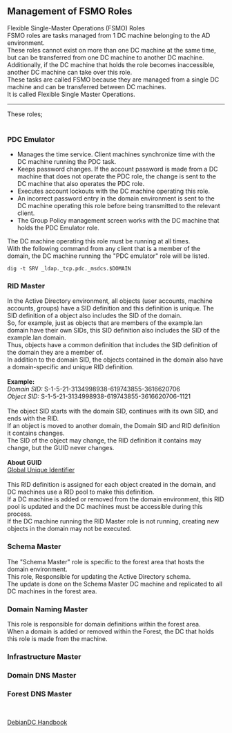 ## Management of FSMO Roles
Flexible Single-Master Operations (FSMO) Roles<br>
FSMO roles are tasks managed from 1 DC machine belonging to the AD environment.<br>
These roles cannot exist on more than one DC machine at the same time, but can be transferred from one DC machine to another DC machine.<br>
Additionally, if the DC machine that holds the role becomes inaccessible, another DC machine can take over this role.<br>
These tasks are called FSMO because they are managed from a single DC machine and can be transferred between DC machines.<br>
It is called Flexible Single Master Operations.<br>

---

These roles;<br>
<br>
### PDC Emulator
  - Manages the time service. Client machines synchronize time with the DC machine running the PDC task.
  - Keeps password changes. If the account password is made from a DC machine that does not operate the PDC role, the change is sent to the DC machine that also operates the PDC role.
  - Executes account lockouts with the DC machine operating this role.
  - An incorrect password entry in the domain environment is sent to the DC machine operating this role before being transmitted to the relevant client.
  - The Group Policy management screen works with the DC machine that holds the PDC Emulator role.

   The DC machine operating this role must be running at all times.<br>
   With the following command from any client that is a member of the domain, the DC machine running the "PDC emulator" role will be listed.
  ```
  dig -t SRV _ldap._tcp.pdc._msdcs.$DOMAIN
  ```

### RID Master
  In the Active Directory environment, all objects (user accounts, machine accounts, groups) have a SID definition and this definition is unique.
  The SID definition of a object also includes the SID of the domain.<br>
  So, for example, just as objects that are members of the example.lan domain have their own SIDs, this SID definition also includes the SID of the example.lan domain.<br>
  Thus, objects have a common definition that includes the SID definition of the domain they are a member of.<br>
  In addition to the domain SID, the objects contained in the domain also have a domain-specific and unique RID definition.<br>
  <br>
  **Example:**<br>
  *Domain SID:* S-1-5-21-3134998938-619743855-3616620706 <br>
  *Object SID:* S-1-5-21-3134998938-619743855-3616620706-1121 <br>
  <br>
  The object SID starts with the domain SID, continues with its own SID, and ends with the RID.<br>
  If an object is moved to another domain, the Domain SID and RID definition it contains changes.<br>
  The SID of the object may change, the RID definition it contains may change, but the GUID never changes.<br>
  <br>
  **About GUID**<br>
    [Global Unique Identifier](https://wiki.samba.org/index.php/Terms_and_Abbreviations#Globally_Unique_Identifier_.28GUID.29)
  <br>
  <br>
  This RID definition is assigned for each object created in the domain, and DC machines use a RID pool to make this definition.<br>
  If a DC machine is added or removed from the domain environment, this RID pool is updated and the DC machines must be accessible during this process.<br>
  If the DC machine running the RID Master role is not running, creating new objects in the domain may not be executed.<br>

### Schema Master
  The "Schema Master" role is specific to the forest area that hosts the domain environment.<br>
  This role, Responsible for updating the Active Directory schema.<br>
  The update is done on the Schema Master DC machine and replicated to all DC machines in the forest area.<br>
  
### Domain Naming Master
This role is responsible for domain definitions within the forest area.<br>
When a domain is added or removed within the Forest, the DC that holds this role is made from the machine.<br>

### Infrastructure Master
### Domain DNS Master
### Forest DNS Master

<br>

[DebianDC Handbook](https://github.com/eesmer/DebianDC/blob/master/DebianDC-Handbook.md)
